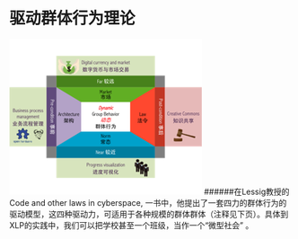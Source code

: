 # 驱动群体行为理论

![0](../assets/execution/overview/11.png)
######在Lessig教授的Code and other laws in cyberspace, 一书中，他提出了一套四力的群体行为的驱动模型，这四种驱动力，可适用于各种规模的群体群体（注释见下页）。具体到XLP的实践中，我们可以把学校甚至一个班级，当作一个“微型社会” 。
